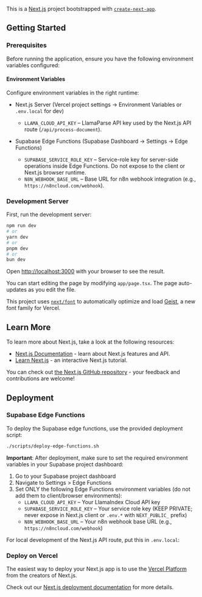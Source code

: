 This is a [Next.js](https://nextjs.org) project bootstrapped with [`create-next-app`](https://nextjs.org/docs/app/api-reference/cli/create-next-app).

## Getting Started

### Prerequisites

Before running the application, ensure you have the following environment variables configured:

#### Environment Variables

Configure environment variables in the right runtime:

- Next.js Server (Vercel project settings → Environment Variables or `.env.local` for dev)
  - `LLAMA_CLOUD_API_KEY` – LlamaParse API key used by the Next.js API route (`/api/process-document`).

- Supabase Edge Functions (Supabase Dashboard → Settings → Edge Functions)
  - `SUPABASE_SERVICE_ROLE_KEY` – Service-role key for server-side operations inside Edge Functions. Do not expose to the client or Next.js browser runtime.
  - `N8N_WEBHOOK_BASE_URL` – Base URL for n8n webhook integration (e.g., `https://n8ncloud.com/webhook`).

### Development Server

First, run the development server:

```bash
npm run dev
# or
yarn dev
# or
pnpm dev
# or
bun dev
```

Open [http://localhost:3000](http://localhost:3000) with your browser to see the result.

You can start editing the page by modifying `app/page.tsx`. The page auto-updates as you edit the file.

This project uses [`next/font`](https://nextjs.org/docs/app/building-your-application/optimizing/fonts) to automatically optimize and load [Geist](https://vercel.com/font), a new font family for Vercel.

## Learn More

To learn more about Next.js, take a look at the following resources:

- [Next.js Documentation](https://nextjs.org/docs) - learn about Next.js features and API.
- [Learn Next.js](https://nextjs.org/learn) - an interactive Next.js tutorial.

You can check out [the Next.js GitHub repository](https://github.com/vercel/next.js) - your feedback and contributions are welcome!

## Deployment

### Supabase Edge Functions

To deploy the Supabase edge functions, use the provided deployment script:

```bash
./scripts/deploy-edge-functions.sh
```

**Important**: After deployment, make sure to set the required environment variables in your Supabase project dashboard:

1. Go to your Supabase project dashboard  
2. Navigate to Settings > Edge Functions  
3. Set ONLY the following Edge Functions environment variables (do not add them to client/browser environments):  
   - `LLAMA_CLOUD_API_KEY` – Your LlamaIndex Cloud API key  
   - `SUPABASE_SERVICE_ROLE_KEY` – Your service role key (KEEP PRIVATE; never expose in Next.js client or `.env.*` with `NEXT_PUBLIC_` prefix)  
   - `N8N_WEBHOOK_BASE_URL` – Your n8n webhook base URL (e.g., `https://n8ncloud.com/webhook`)

For local development of the Next.js API route, put this in `.env.local`:

### Deploy on Vercel

The easiest way to deploy your Next.js app is to use the [Vercel Platform](https://vercel.com/new?utm_medium=default-template&filter=next.js&utm_source=create-next-app&utm_campaign=create-next-app-readme) from the creators of Next.js.

Check out our [Next.js deployment documentation](https://nextjs.org/docs/app/building-your-application/deploying) for more details.
